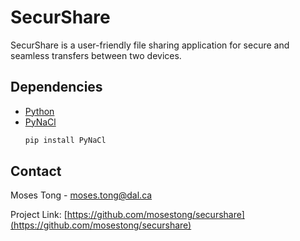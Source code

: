 # SecurShare

SecurShare is a user-friendly file sharing application for secure and seamless transfers between two devices.

## Dependencies

* [Python](https://www.python.org/downloads/)
  <!-- ```sh
  npm install npm@latest -g
  ``` -->
* [PyNaCl](https://pypi.org/project/PyNaCl/)
  ```sh
  pip install PyNaCl
  ```

<!-- CONTACT -->
## Contact

Moses Tong - moses.tong@dal.ca

Project Link: [https://github.com/mosestong/securshare](https://github.com/mosestong/securshare)